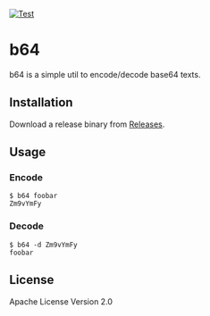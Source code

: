 [![Test](https://github.com/latentd/b64/actions/workflows/test.yml/badge.svg)](https://github.com/latentd/b64/actions?query=workflow%3ATest)

# b64

b64 is a simple util to encode/decode base64 texts.

## Installation

Download a release binary from [Releases](https://github.com/latentd/b64/releases).

## Usage

### Encode

```
$ b64 foobar
Zm9vYmFy
```

### Decode

```
$ b64 -d Zm9vYmFy 
foobar
```

## License

Apache License Version 2.0

